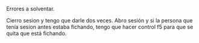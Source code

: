 Errores a solventar. 

Cierro sesion y tengo que darle dos veces. 
Abro sesión y si la persona que tenía sesion antes estaba fichando, tengo que hacer control f5 para que se quita que está fichando. 